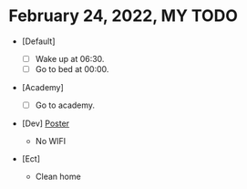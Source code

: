 # February 24, 2022, MY TODO

- [Default]

  - [ ] Wake up at 06:30.
  - [ ] Go to bed at 00:00.

- [Academy]

  - [ ] Go to academy.

- [Dev] [Poster](https://github.com/Novelier-Webbelier/poster)

  - No WIFI

- [Ect]

  - Clean home
